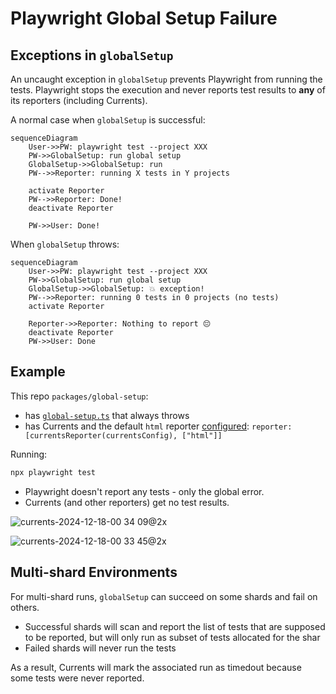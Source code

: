 # Playwright Global Setup Failure

## Exceptions in `globalSetup`

An uncaught exception in `globalSetup` prevents Playwright from running the tests. Playwright stops the execution and never reports test results to **any** of its reporters (including Currents).

A normal case when `globalSetup` is successful:

```mermaid
sequenceDiagram
    User->>PW: playwright test --project XXX
    PW->>GlobalSetup: run global setup
    GlobalSetup->>GlobalSetup: run
    PW-->>Reporter: running X tests in Y projects

    activate Reporter
    PW-->>Reporter: Done!
    deactivate Reporter

    PW->>User: Done!
```

When `globalSetup` throws:

```mermaid
sequenceDiagram
    User->>PW: playwright test --project XXX
    PW->>GlobalSetup: run global setup
    GlobalSetup->>GlobalSetup: 💥 exception!
    PW-->>Reporter: running 0 tests in 0 projects (no tests)
    activate Reporter

    Reporter->>Reporter: Nothing to report 😔
    deactivate Reporter
    PW->>User: Done
```

## Example

This repo `packages/global-setup`:

- has [`global-setup.ts`](./global-setup.ts) that always throws
- has Currents and the default `html` reporter [configured](./playwright.config.ts): `reporter: [currentsReporter(currentsConfig), ["html"]]`

Running:

```sh
npx playwright test
```

- Playwright doesn't report any tests - only the global error.
- Currents (and other reporters) get no test results.

![currents-2024-12-18-00 34 09@2x](https://github.com/user-attachments/assets/ecb917e1-e838-40bf-a7e6-5f9957dd58cb)

![currents-2024-12-18-00 33 45@2x](https://github.com/user-attachments/assets/24a771ed-a300-45c0-b002-40a68aee26ab)

## Multi-shard Environments

For multi-shard runs, `globalSetup` can succeed on some shards and fail on others.

- Successful shards will scan and report the list of tests that are supposed to be reported, but will only run as subset of tests allocated for the shar
- Failed shards will never run the tests

As a result, Currents will mark the associated run as timedout because some tests were never reported.
